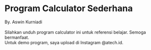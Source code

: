 # Program Calculator Sederhana
By. Aswin Kurniadi
<br>
<br>
Silahkan unduh program calculator ini untuk referensi belajar. Semoga bermanfaat.
<br>
Untuk demo program, saya upload di Instagram @atech.id.
